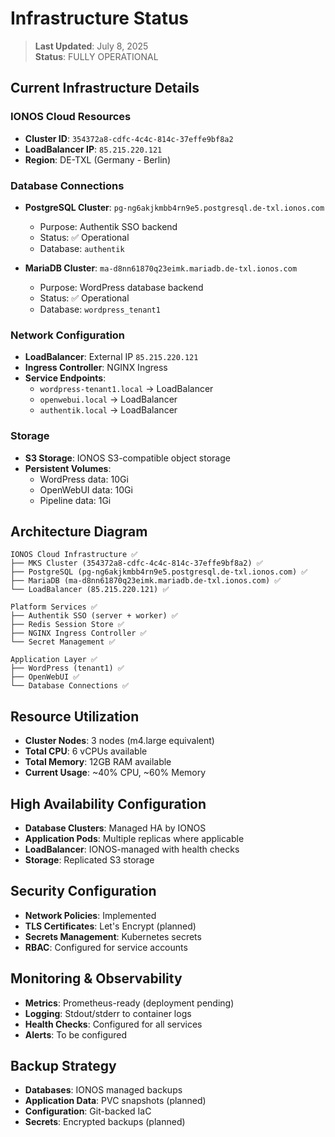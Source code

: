 # Infrastructure Status

> **Last Updated**: July 8, 2025  
> **Status**: FULLY OPERATIONAL

## Current Infrastructure Details

### IONOS Cloud Resources
- **Cluster ID**: `354372a8-cdfc-4c4c-814c-37effe9bf8a2`
- **LoadBalancer IP**: `85.215.220.121`
- **Region**: DE-TXL (Germany - Berlin)

### Database Connections
- **PostgreSQL Cluster**: `pg-ng6akjkmbb4rn9e5.postgresql.de-txl.ionos.com`
  - Purpose: Authentik SSO backend
  - Status: ✅ Operational
  - Database: `authentik`
  
- **MariaDB Cluster**: `ma-d8nn61870q23eimk.mariadb.de-txl.ionos.com`
  - Purpose: WordPress database backend
  - Status: ✅ Operational
  - Database: `wordpress_tenant1`

### Network Configuration
- **LoadBalancer**: External IP `85.215.220.121`
- **Ingress Controller**: NGINX Ingress
- **Service Endpoints**:
  - `wordpress-tenant1.local` → LoadBalancer
  - `openwebui.local` → LoadBalancer
  - `authentik.local` → LoadBalancer

### Storage
- **S3 Storage**: IONOS S3-compatible object storage
- **Persistent Volumes**: 
  - WordPress data: 10Gi
  - OpenWebUI data: 10Gi
  - Pipeline data: 1Gi

## Architecture Diagram
```
IONOS Cloud Infrastructure ✅
├── MKS Cluster (354372a8-cdfc-4c4c-814c-37effe9bf8a2) ✅  
├── PostgreSQL (pg-ng6akjkmbb4rn9e5.postgresql.de-txl.ionos.com) ✅
├── MariaDB (ma-d8nn61870q23eimk.mariadb.de-txl.ionos.com) ✅
└── LoadBalancer (85.215.220.121) ✅

Platform Services ✅
├── Authentik SSO (server + worker) ✅
├── Redis Session Store ✅  
├── NGINX Ingress Controller ✅
└── Secret Management ✅

Application Layer ✅  
├── WordPress (tenant1) ✅
├── OpenWebUI ✅
└── Database Connections ✅
```

## Resource Utilization
- **Cluster Nodes**: 3 nodes (m4.large equivalent)
- **Total CPU**: 6 vCPUs available
- **Total Memory**: 12GB RAM available
- **Current Usage**: ~40% CPU, ~60% Memory

## High Availability Configuration
- **Database Clusters**: Managed HA by IONOS
- **Application Pods**: Multiple replicas where applicable
- **LoadBalancer**: IONOS-managed with health checks
- **Storage**: Replicated S3 storage

## Security Configuration
- **Network Policies**: Implemented
- **TLS Certificates**: Let's Encrypt (planned)
- **Secrets Management**: Kubernetes secrets
- **RBAC**: Configured for service accounts

## Monitoring & Observability
- **Metrics**: Prometheus-ready (deployment pending)
- **Logging**: Stdout/stderr to container logs
- **Health Checks**: Configured for all services
- **Alerts**: To be configured

## Backup Strategy
- **Databases**: IONOS managed backups
- **Application Data**: PVC snapshots (planned)
- **Configuration**: Git-backed IaC
- **Secrets**: Encrypted backups (planned)